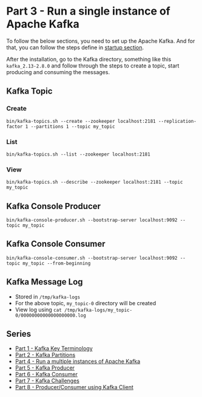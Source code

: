 # Part 3 - Run a single instance of Apache Kafka

To follow the below sections, you need to set up the Apache Kafka.
And for that, you can follow the steps define in [startup section](index.md).

After the installation, go to the Kafka directory, something like this `kafka_2.13-2.8.0`
and follow through the steps to create a topic, start producing and consuming the messages.

## Kafka Topic

### Create
`bin/kafka-topics.sh --create --zookeeper localhost:2181 --replication-factor 1 --partitions 1 --topic my_topic`

### List
`bin/kafka-topics.sh --list --zookeeper localhost:2181`

### View
`bin/kafka-topics.sh --describe --zookeeper localhost:2181 --topic my_topic`


## Kafka Console Producer
`bin/kafka-console-producer.sh --bootstrap-server localhost:9092 --topic my_topic`


## Kafka Console Consumer
`bin/kafka-console-consumer.sh --bootstrap-server localhost:9092 --topic my_topic --from-beginning`


## Kafka Message Log
- Stored in `/tmp/kafka-logs`
- For the above topic, `my_topic-0` directory will be created
- View log using `cat /tmp/kafka-logs/my_topic-0/00000000000000000000.log`

## Series
- [Part 1 - Kafka Key Terminology](kafka-key-terms.md)
- [Part 2 - Kafka Partitions](kafka-partitions.md)
- [Part 4 - Run a multiple instances of Apache Kafka](kafka-multiple-instance.md)
- [Part 5 - Kafka Producer](kafka-producer.md)
- [Part 6 - Kafka Consumer](kafka-consumer.md)
- [Part 7 - Kafka Challenges](kafka-challenges.md)
- [Part 8 - Producer/Consumer using Kafka Client](producer-consumer-using-kafka-client.md)
